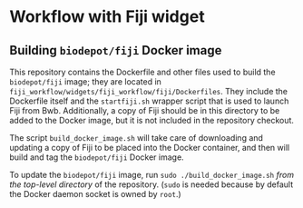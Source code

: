 # Workflow with Fiji widget

## Building `biodepot/fiji` Docker image
This repository contains the Dockerfile and other files used to build
the `biodepot/fiji` image; they are located in
`fiji_workflow/widgets/fiji_workflow/fiji/Dockerfiles`. They include
the Dockerfile itself and the `startfiji.sh` wrapper script that is
used to launch Fiji from Bwb. Additionally, a copy of Fiji should be
in this directory to be added to the Docker image, but it is not
included in the repository checkout.

The script `build_docker_image.sh` will take care of downloading and
updating a copy of Fiji to be placed into the Docker container, and
then will build and tag the `biodepot/fiji` Docker image.

To update the `biodepot/fiji` image, run `sudo
./build_docker_image.sh` *from the top-level directory* of the
repository. (`sudo` is needed because by default the Docker daemon
socket is owned by `root`.)
